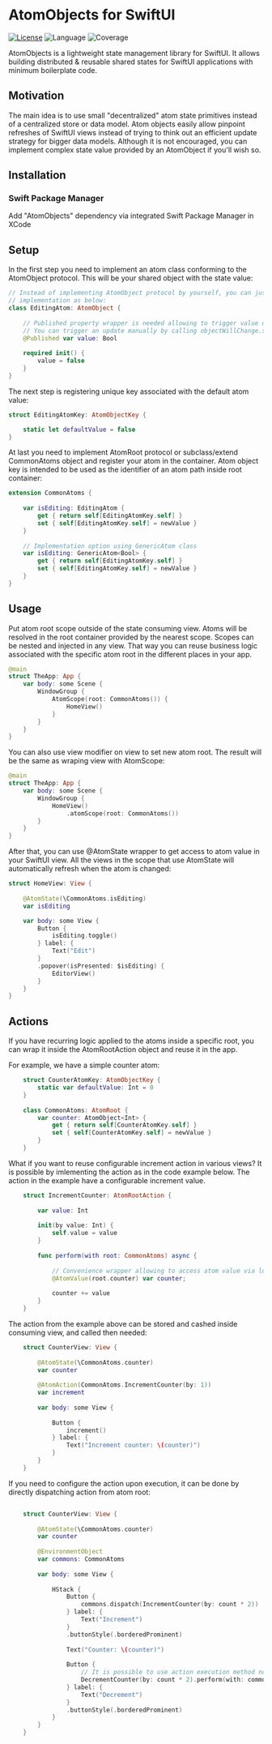 # AtomObjects for SwiftUI

[![License](https://img.shields.io/badge/license-MIT-ff69b4.svg)](https://github.com/kzlekk/AtomObjects/raw/master/LICENSE)
![Language](https://img.shields.io/badge/swift-5.7-orange.svg)
![Coverage](https://img.shields.io/badge/coverage-85%25-green)

AtomObjects is a lightweight state management library for SwiftUI. It allows building distributed & reusable shared 
states for SwiftUI applications with minimum boilerplate code.

## Motivation

The main idea is to use small "decentralized" atom state primitives instead of a centralized store or data model. 
Atom objects easily allow pinpoint refreshes of SwiftUI views instead of trying to think out an efficient 
update strategy for bigger data models. Although it is not encouraged, you can implement complex state value 
provided by an AtomObject if you'll wish so.

## Installation

### Swift Package Manager

Add "AtomObjects" dependency via integrated Swift Package Manager in XCode

## Setup

In the first step you need to implement an atom class conforming to the AtomObject protocol. This will be your shared 
object with the state value:

```swift
// Instead of implementing AtomObject protocol by yourself, you can just use GenericAtom class with the similar basic
// implementation as below:
class EditingAtom: AtomObject {
    
    // Published property wrapper is needed allowing to trigger value updates.
    // You can trigger an update manually by calling objectWillChange.send() where appropriate.
    @Published var value: Bool
    
    required init() {
        value = false
    }
}
```

The next step is registering unique key associated with the default atom value:

```swift
struct EditingAtomKey: AtomObjectKey {

    static let defaultValue = false
}
```

At last you need to implement AtomRoot protocol or subclass/extend CommonAtoms object and register your atom in the 
container. Atom object key is intended to be used as the identifier of an atom path inside root container:

```swift
extension CommonAtoms {
     
    var isEditing: EditingAtom {
        get { return self[EditingAtomKey.self] }
        set { self[EditingAtomKey.self] = newValue }
    }
    
    // Implementation option using GenericAtom class 
    var isEditing: GenericAtom<Bool> {
        get { return self[EditingAtomKey.self] }
        set { self[EditingAtomKey.self] = newValue }
    }
}
```

## Usage

Put atom root scope outside of the state consuming view. Atoms will be resolved in the root container provided by 
the nearest scope. Scopes can be nested and injected in any view. That way you can reuse business logic associated with 
the specific atom root in the different places in your app.

```swift
@main
struct TheApp: App {
    var body: some Scene {
        WindowGroup {
            AtomScope(root: CommonAtoms()) {
                HomeView()
            }
        }
    }
}
```

You can also use view modifier on view to set new atom root. The result will be the same as wraping view with AtomScope:

```swift
@main
struct TheApp: App {
    var body: some Scene {
        WindowGroup {
            HomeView()
                .atomScope(root: CommonAtoms())
        }
    }
}
```

After that, you can use @AtomState wrapper to get access to atom value in your SwiftUI view. All the views in the scope 
that use AtomState will automatically refresh when the atom is changed:

```swift
struct HomeView: View {
    
    @AtomState(\CommonAtoms.isEditing)
    var isEditing

    var body: some View {
        Button {
            isEditing.toggle()
        } label: {
            Text("Edit")
        }
        .popover(isPresented: $isEditing) {
            EditorView()
        }
    }
}
```

## Actions

If you have recurring logic applied to the atoms inside a specific root, you can wrap it inside the AtomRootAction 
object and reuse it in the app. 

For example, we have a simple counter atom:

```swift
    struct CounterAtomKey: AtomObjectKey {
        static var defaultValue: Int = 0
    }
    
    class CommonAtoms: AtomRoot {
        var counter: AtomObject<Int> {
            get { return self[CounterAtomKey.self] }
            set { self[CounterAtomKey.self] = newValue }
        }
    }
```

What if you want to reuse configurable increment action in various views? It is possible by imlementing the action as in
the code example below. The action in the example have a configurable increment value. 

```swift
    struct IncrementCounter: AtomRootAction {
        
        var value: Int
        
        init(by value: Int) {
            self.value = value
        }
        
        func perform(with root: CommonAtoms) async {
            
            // Convenience wrapper allowing to access atom value via local variable
            @AtomValue(root.counter) var counter; 
            
            counter += value
        }
    }
```

The action from the example above can be stored and cashed inside consuming view, and called then needed:

```swift
    struct CounterView: View {
        
        @AtomState(\CommonAtoms.counter)
        var counter
    
        @AtomAction(CommonAtoms.IncrementCounter(by: 1))
        var increment
    
        var body: some View {
        
            Button {
                increment()
            } label: {
                Text("Increment counter: \(counter)")
            }
        }
    } 
```

If you need to configure the action upon execution, it can be done by directly dispatching action from atom root:

```swift

    struct CounterView: View {
        
        @AtomState(\CommonAtoms.counter)
        var counter
    
        @EnvironmentObject
        var commons: CommonAtoms
    
        var body: some View {
        
            HStack {
                Button {
                    commons.dispatch(IncrementCounter(by: count * 2))
                } label: {
                    Text("Increment")
                }
                .buttonStyle(.borderedProminent)
                            
                Text("Counter: \(counter)")
                
                Button {
                    // It is possible to use action execution method notation
                    DecrementCounter(by: count * 2).perform(with: commons)
                } label: {
                    Text("Decrement")
                }
                .buttonStyle(.borderedProminent)
            }
        }
    }     
```
